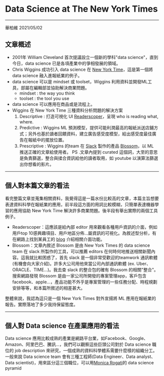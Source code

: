 # Data Science at The New York Times
------------------
華柏維 2021/05/02
## 文章概述
* 2001年 William Cleveland 首次提議設立一個新的學科"data science"，直到今日，data science 已是各項產業中的爭相發展的領域。
*  Chris Wiggins 成功引入 data science 在 [New York Time](https://www.nytimes.com/)，這是第一個將data science 融入進報紙業的例子。
* data science 可以是 mindset 或 toolset，Wiggins 利用資料並開發ML工具，部屬在編輯部並協助解決商業問題。
  * mindset : the way you think
  * toolset : the tool you use
* data science 可以應用在商品或是流程上。
* Wiggins 在 New York Time 三種資料分析問題的解決方案
  1. Descriptive : 打造可視化 UI [Readerscoper](https://www.erincoughlin.com/nyt-readerscope)，呈現 who is reading what, where.
  2. Predictive : Wiggins ML 預測模型，提供可能利潤最高的報紙派送店鋪方式；另外也基於讀者回饋資料，建立廣告感受度模型，給出感受度最佳廣告在報紙中的擺放位置。
  3. Prescriptive :  Wiggins 的team 在 [Slack](https://slack.com/intl/zh-tw/) 製作的產品 [Blossom](https://blossom.co/index.html%3Fp=39.html)，以 ML 推送正確的文章給使用者。
  PS .文章內提到 curated 這個詞，大至的意思是負責篩選，整合與揉合資訊給他的讀者取用，如 youtube 以演算法篩選出你想看的影片。

------
## 個人對本篇文章的看法
 看完整篇文章並蒐集相關資料，我覺得這是一篇水份比較高的文章，本篇主旨想要表達資料科學在報紙業的應用，前半段這方面的用詞比較模糊，只簡單表達機器學習的應用協助 New York Time 解決許多商業問題。後半段有舉出實際的兩個工具例子。
* Readerscoper：這應該是給內部 editor 用來觀看各種用戶資訊的介面，例如用戶top 10感興趣項目、用戶地區分佈...屬資訊的可視化。為敘述型分析，有在網路上找到某員工的 [blog](https://www.erincoughlin.com/nyt-readerscope)  介紹相關介面功能。
*  Blossom：文章內敘述 Blossom 是由 New York Times 的 data science team 在 slack 所製作的工具，可以推薦 editors 在何時何地推送相關新聞內容。這我就比較困惑了，首先 slack 是一個非常受歡迎的teamwork 通訊軟體(有機會向大家介紹)。許多大公司用他來當公司內部通訊軟體 (ex. Uber、ORACLE、TIME...)。我去查 slack 的整合包的確有 Blossom 的相關"整合"。搜索網路發現 Blossom 是由一家公司所開發的專案管理app，客戶包含 facebook、apple...，產品功能不外乎是專案管理的一些任務分配、時程規劃安排等等，和本篇所敘述的相差甚大。  

整體來說，我認為這只是一個 New York Times 對外宣揚將 ML 應用在報紙業的報告。實際落地了多少我持保留態度。

----
## 個人對 Data science 在產業應用的看法
Data science 應用比較成熟的產業是網路平台業，如Facebook、Google、Amazon、阿里巴巴、騰訊...，我們可以觀察這些巨頭公司對於 Data science 職位的 job description 來研究，一個成熟的資料科學體系需要什麼樣的組織分工。一般來說 Data science team 會有三種工程師(Data Engineer、Data analyst、Data scientist)，用來區分這三個職位，可以用[Monica Rogati](https://www.linkedin.com/in/mrogati)的 data science pyramid



